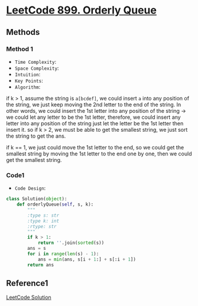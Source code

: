# [LeetCode 899. Orderly Queue](https://leetcode.cn/problems/orderly-queue/description/)

## Methods

### Method 1

* `Time Complexity`:
* `Space Complexity`:
* `Intuition`:
* `Key Points`:
* `Algorithm`:

if k > 1, assume the string is `a[bcdef]`, we could insert `a` into any position of the string, we just keep moving the 2nd letter to the end of the string. In other words, we could insert the 1st letter into any position of the string
-> we could let any letter to be the 1st letter, therefore, we could insert any letter into any position of the string just let the letter be the 1st letter then insert it. so if k > 2, we must be able to get the smallest string, we just sort the string to get the ans.

if k == 1, we just could move the 1st letter to the end, so we could get the smallest string by moving the 1st letter to the end one by one, then we could get the smallest string.

### Code1

* `Code Design`:

```python
class Solution(object):
    def orderlyQueue(self, s, k):
        """
        :type s: str
        :type k: int
        :rtype: str
        """
        if k > 1:
            return ''.join(sorted(s))
        ans = s
        for i in range(len(s) - 1):
            ans = min(ans, s[i + 1:] + s[:i + 1])
        return ans
```

## Reference1

[LeetCode Solution](https://leetcode.cn/problems/orderly-queue/solutions/1715592/you-xu-dui-lie-by-leetcode-solution-p6gv/)